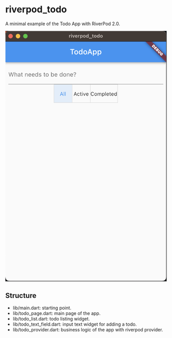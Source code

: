 # riverpod_todo

A minimal example of the Todo App with RiverPod 2.0.

![alt](./screenshots/screenshot.png)

## Structure

* lib/main.dart: starting point.
* lib/todo_page.dart: main page of the app.
* lib/todo_list.dart: todo listing widget.
* lib/todo_text_field.dart: input text widget for adding a todo.
* lib/todo_provider.dart: business logic of the app with riverpod provider.
